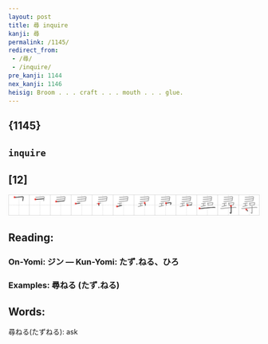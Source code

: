 ```yaml
---
layout: post
title: 尋 inquire
kanji: 尋
permalink: /1145/
redirect_from:
 - /尋/
 - /inquire/
pre_kanji: 1144
nex_kanji: 1146
heisig: Broom . . . craft . . . mouth . . . glue.
---
```


## {1145}

## `inquire`

## [12]

<div class="stroke"><img src="../images/E5B08B.png" /></div>

## Reading:

### On-Yomi: ジン &mdash; Kun-Yomi: たず.ねる、ひろ

### Examples: 尋ねる (たず.ねる)

## Words:

尋ねる(たずねる): ask
